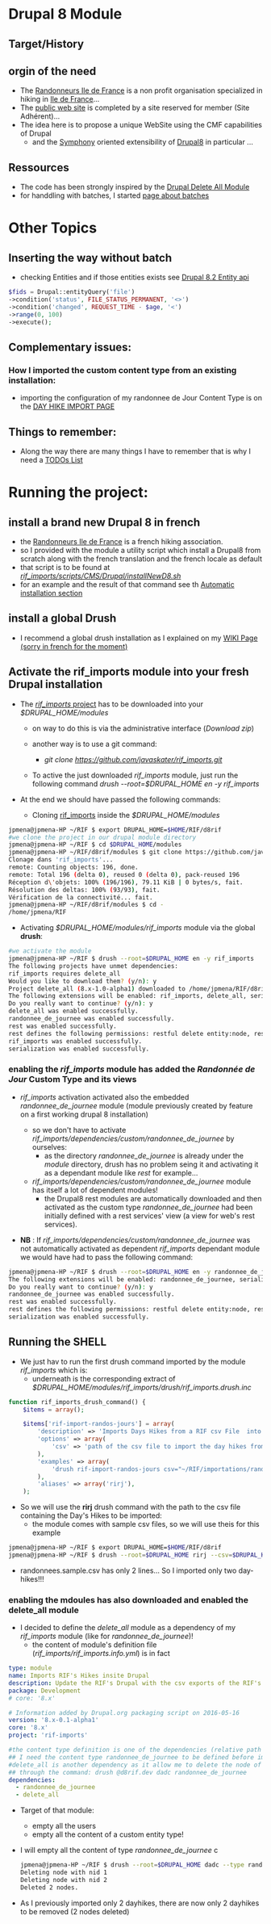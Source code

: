 # Drupal 8 Module

## Target/History

## orgin of the need

* The [Randonneurs Ile de France](http://rifrando.fr/) is a non profit organisation specialized in hiking in [Ile de France](https://en.wikipedia.org/wiki/%C3%8Ele-de-France)...
* The [public web site](http://rifrando.fr/) is completed by a site reserved for member (Site Adhérent)...
* The idea here is to propose a unique WebSite using the CMF capabilities of Drupal
  * and the [Symphony](https://symfony.com/) oriented extensibility of [Drupal8](https://www.drupal.org/8) in particular ...

## Ressources

* The code has been strongly inspired by the [Drupal Delete All Module](https://www.drupal.org/project/delete_all)
* for handdling with batches, I started [page about batches](docs/BATCH.md)

# Other Topics

## Inserting the way without batch
* checking Entities and if those entities exists see [Drupal 8.2 Entity api](https://api.drupal.org/api/drupal/core%21lib%21Drupal%21Core%21Entity%21entity.api.php/group/entity_api/8.2.x)

``` php
$fids = Drupal::entityQuery('file')
->condition('status', FILE_STATUS_PERMANENT, '<>')
->condition('changed', REQUEST_TIME - $age, '<')
->range(0, 100)
->execute();
```
## Complementary issues:

### How I imported the custom content type from an existing installation:

* importing the configuration of my randonnee de Jour Content Type is on the [DAY HIKE IMPORT PAGE](docs/IMPORTS.md)

## Things to remember:
* Along the way there are many things I have to remember that is why I need a [TODOs List](docs/TODO.md)

# Running the project:

## install a brand new Drupal 8 in french

* the [Randonneurs Ile de France](http://rifrando.fr) is a french hiking association.
* so I provided with the module a utility script which install a Drupal8 from scratch along with the french translation and the french locale as default
* that script is to be found at [*rif_imports/scripts/CMS/Drupal/installNewD8.sh*](https://github.com/javaskater/rif_imports/blob/master/scripts/CMS/Drupal/installNewD8.sh)
* for an example and the result of that command see th [Automatic installation section](docs/INSTALL.md)

## install a global Drush

* I recommend a global drush installation as I explained on my [WIKI Page (sorry in french for the moment)](http://wiki.jpmena.eu/index.php?title=Php:drupal8:drush:installation:igpde)

## Activate the rif_imports module into your fresh Drupal installation

* The [*rif_imports*  project](https://github.com/javaskater/rif_imports) has to be downloaded into your *$DRUPAL_HOME/modules*
  * on way to do this is via the administrative interface (_Download zip_)
  * another way is to use a git command:
    * *git clone https://github.com/javaskater/rif_imports.git*

  * To active the just downloaded *rif_imports* module, just run the following command *drush --root=$DRUPAL_HOME en -y rif_imports*

* At the end we should have passed the following commands:
  * Cloning [rif_imports](https://github.com/javaskater/rif_imports) inside the *$DRUPAL_HOME/modules*

``` bash
jpmena@jpmena-HP ~/RIF $ export DRUPAL_HOME=$HOME/RIF/d8rif
#we clone the project in our drupal module directory
jpmena@jpmena-HP ~/RIF $ cd $DRUPAL_HOME/modules
jpmena@jpmena-HP ~/RIF/d8rif/modules $ git clone https://github.com/javaskater/rif_imports.git
Clonage dans 'rif_imports'...
remote: Counting objects: 196, done.
remote: Total 196 (delta 0), reused 0 (delta 0), pack-reused 196
Réception d\'objets: 100% (196/196), 79.11 KiB | 0 bytes/s, fait.
Résolution des deltas: 100% (93/93), fait.
Vérification de la connectivité... fait.
jpmena@jpmena-HP ~/RIF/d8rif/modules $ cd -
/home/jpmena/RIF
```

  * Activating *$DRUPAL_HOME/modules/rif_imports* module via the global **drush**:

``` bash
#we activate the module
jpmena@jpmena-HP ~/RIF $ drush --root=$DRUPAL_HOME en -y rif_imports
The following projects have unmet dependencies:                                                                                                     [ok]
rif_imports requires delete_all
Would you like to download them? (y/n): y
Project delete_all (8.x-1.0-alpha1) downloaded to /home/jpmena/RIF/d8rif//modules/delete_all.                                                       [success]
The following extensions will be enabled: rif_imports, delete_all, serialization, rest, randonnee_de_journee
Do you really want to continue? (y/n): y
delete_all was enabled successfully.                                                                                                                [ok]
randonnee_de_journee was enabled successfully.                                                                                                      [ok]
rest was enabled successfully.                                                                                                                      [ok]
rest defines the following permissions: restful delete entity:node, restful get entity:node, restful patch entity:node, restful post entity:node
rif_imports was enabled successfully.                                                                                                               [ok]
serialization was enabled successfully.                                                                                                             [ok]
```

### enabling the *rif_imports* module has added the *Randonnée de Jour* Custom Type and its views
* *rif_imports* activation activated also the embedded *randonnee_de_journee* module (module previously created by feature on a first working drupal 8 installation)
  * so we don't have to activate *rif_imports/dependencies/custom/randonnee_de_journee* by ourselves:
    * as the directory *randonnee_de_journee* is already under the *module* directory, drush has no problem seing it and activating it as a dependant module like *rest* for example...
  * *rif_imports/dependencies/custom/randonnee_de_journee* module has itself a lot of dependent modules!
    * the Drupal8 rest modules are automatically downloaded and then activated as the custom type *randonnee_de_journee* had been initially defined with a rest services' view (a view for web's rest services).

* **NB** : If *rif_imports/dependencies/custom/randonnee_de_journee* was not automatically activated as dependent *rif_imports* dependant module we would have had to pass the following command:

``` bash
jpmena@jpmena-HP ~/RIF $ drush --root=$DRUPAL_HOME en -y randonnee_de_journee
The following extensions will be enabled: randonnee_de_journee, serialization, rest
Do you really want to continue? (y/n): y
randonnee_de_journee was enabled successfully.                                                                                                      [ok]
rest was enabled successfully.                                                                                                                      [ok]
rest defines the following permissions: restful delete entity:node, restful get entity:node, restful patch entity:node, restful post entity:node
serialization was enabled successfully.                                                                                                             [ok]
```

## Running the SHELL

* We just hav to run the first drush command imported by the module *rif_imports* which is:
  * underneath is the corresponding extract of *$DRUPAL_HOME/modules/rif_imports/drush/rif_imports.drush.inc*

``` php
function rif_imports_drush_command() {
    $items = array();

    $items['rif-import-randos-jours'] = array(
        'description' => 'Imports Days Hikes from a RIF csv File  into Drupal (Drupal 8 Rando-Journee content type)',
        'options' => array(
            'csv' => 'path of the csv file to import the day hikes from ...',
        ),
        'examples' => array(
            'drush rif-import-randos-jours csv="~/RIF/importations/randonnees.csv"' => 'import day hikes from the specified csv file',
        ),
        'aliases' => array('rirj'),
    );
```

* So we will use the __rirj__ drush command with the path to the csv file containing the Day's Hikes to be imported:
  * the module comes with sample csv files, so we will use theis for this example

``` bash
jpmena@jpmena-HP ~/RIF $ export DRUPAL_HOME=$HOME/RIF/d8rif
jpmena@jpmena-HP ~/RIF $ drush --root=$DRUPAL_HOME rirj --csv=$DRUPAL_HOME/modules/rif_imports/examples/csvfiles/randonnees.sample.csv
```
* randonnees.sample.csv has only 2 lines... So I imported only two day-hikes!!!

### enabling the mdoules has also downloaded and enabled the delete_all module

* I decided to define the *delete_all* module as a dependency of my *rif_imports* module (like for *randonnee_de_journee*)!
  * the content of module's definition file (*rif_imports/rif_imports.info.yml*) is in fact

``` yaml
type: module
name: Imports RIF's Hikes insite Drupal
description: Update the RIF's Drupal with the csv exports of the RIF's ACCESS Database
package: Development
# core: '8.x'

# Information added by Drupal.org packaging script on 2016-05-16
version: '8.x-0.1-alpha1'
core: '8.x'
project: 'rif-imports'

#the content type definition is one of the dependencies (relative path dependencies/custom/randonnee_de_journee)
## I need the content type randonnee_de_journee to be defined before importing the corresponding entities
#delete_all is another dependency as it allow me to delete the node of type Randonnée de Journée
## through the command: drush @d8rif.dev dadc randonnee_de_journee
dependencies:
  - randonnee_de_journee
  - delete_all
```

* Target of that module:
   * empty all the users
   * empty  all the content of a custom entity type!
* I will empty all the content of type *randonnee_de_journee* c

   ``` bash
   jpmena@jpmena-HP ~/RIF $ drush --root=$DRUPAL_HOME dadc --type randonnee_de_journee
   Deleting node with nid 1                                                                                                                            [ok]
   Deleting node with nid 2                                                                                                                            [ok]
   Deleted 2 nodes.                                                                                                                                    [status]
   ```
* As I previously imported only 2 dayhikes, there are now only 2 dayhikes to be removed (2 nodes deleted)
